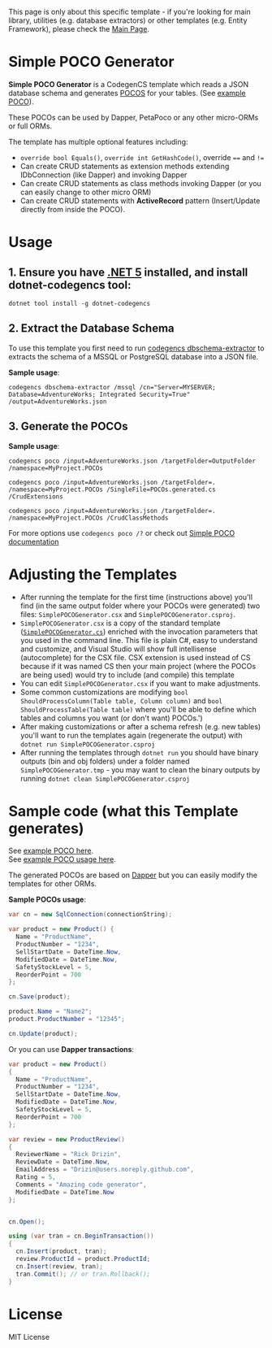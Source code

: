 This page is only about this specific template - if you're looking for main library, utilities (e.g. database extractors) or other templates (e.g. Entity Framework), please check the [Main Page](https://github.com/Drizin/CodegenCS/).

# Simple POCO Generator

**Simple POCO Generator** is a CodegenCS template which reads a JSON database schema and generates [POCOS](https://stackoverflow.com/a/250006/3606250) for your tables. (See [example POCO](https://github.com/Drizin/CodegenCS/blob/master/src/CodegenCS.DbSchema.Templates/SimplePOCOGenerator/SampleOutput/Product.cs)).

These POCOs can be used by Dapper, PetaPoco or any other micro-ORMs or full ORMs.

The template has multiple optional features including: 

* `override bool Equals()`, `override int GetHashCode()`, override `==` and `!=`
* Can create CRUD statements as extension methods extending IDbConnection (like Dapper) and invoking Dapper
* Can create CRUD statements as class methods invoking Dapper (or you can easily change to other micro ORM)
* Can create CRUD statements with **ActiveRecord** pattern (Insert/Update directly from inside the POCO).

# Usage

## 1. Ensure you have [.NET 5](https://dotnet.microsoft.com/download/dotnet/5.0) installed, and install **dotnet-codegencs tool**:

```dotnet tool install -g dotnet-codegencs```

## 2. Extract the Database Schema

To use this template you first need to run [codegencs dbschema-extractor](https://github.com/Drizin/CodegenCS#dotnet-codegencs-dbschema-extractor) to extracts the schema of a MSSQL or PostgreSQL database into a JSON file.

**Sample usage**:

```codegencs dbschema-extractor /mssql /cn="Server=MYSERVER; Database=AdventureWorks; Integrated Security=True" /output=AdventureWorks.json```

## 3. Generate the POCOs

**Sample usage**:

```codegencs poco /input=AdventureWorks.json /targetFolder=OutputFolder /namespace=MyProject.POCOs```

```codegencs poco /input=AdventureWorks.json /targetFolder=. /namespace=MyProject.POCOs /SingleFile=POCOs.generated.cs /CrudExtensions```

```codegencs poco /input=AdventureWorks.json /targetFolder=. /namespace=MyProject.POCOs /CrudClassMethods```

For more options use ```codegencs poco /?``` or check out [Simple POCO documentation](https://github.com/Drizin/CodegenCS/tree/master/src/CodegenCS.DbSchema.Templates/SimplePOCOGenerator)

# Adjusting the Templates

- After running the template for the first time (instructions above) you'll find (in the same output folder where your POCOs were generated) two files: `SimplePOCOGenerator.csx` and `SimplePOCOGenerator.csproj`.
- `SimplePOCOGenerator.csx` is a copy of the standard template ([`SimplePOCOGenerator.cs`](https://github.com/Drizin/CodegenCS/blob/master/src/CodegenCS.DbSchema.Templates/SimplePOCOGenerator/SimplePOCOGenerator.cs)) enriched with the invocation parameters that you used in the command line.
  This file is plain C#, easy to understand and customize, and Visual Studio will show full intellisense (autocomplete) for the CSX file.
  CSX extension is used instead of CS because if it was named CS then your main project (where the POCOs are being used) would try to include (and compile) this template
- You can edit `SimplePOCOGenerator.csx` if you want to make adjustments. 
- Some common customizations are modifying `bool ShouldProcessColumn(Table table, Column column)` and `bool ShouldProcessTable(Table table)` where you'll be able to define which tables and columns you want (or don't want) POCOs.')
- After making customizations or after a schema refresh (e.g. new tables) you'll want to run the templates again (regenerate the output) with `dotnet run SimplePOCOGenerator.csproj`
- After running the templates through `dotnet run` you should have binary outputs (bin and obj folders) under a folder named `SimplePOCOGenerator.tmp` - you may want to clean the binary outputs by running `dotnet clean SimplePOCOGenerator.csproj`

# Sample code (what this Template generates)

See [example POCO here](https://github.com/Drizin/CodegenCS/blob/master/src/CodegenCS.DbSchema.Templates/SimplePOCOGenerator/SampleOutput/Product.cs).  
See [example POCO usage here](https://github.com/Drizin/CodegenCS/blob/master/src/CodegenCS.Tests/POCOTests/POCOTests.cs).

The generated POCOs are based on [Dapper](https://github.com/DapperLib/Dapper) but you can easily modify the templates for other ORMs.

**Sample POCOs usage**:

```cs
var cn = new SqlConnection(connectionString);

var product = new Product() { 
  Name = "ProductName", 
  ProductNumber = "1234", 
  SellStartDate = DateTime.Now, 
  ModifiedDate = DateTime.Now, 
  SafetyStockLevel = 5, 
  ReorderPoint = 700 
};

cn.Save(product);

product.Name = "Name2";
product.ProductNumber = "12345";

cn.Update(product);
```

Or you can use **Dapper transactions**:

```cs
var product = new Product()
{
  Name = "ProductName",
  ProductNumber = "1234",
  SellStartDate = DateTime.Now,
  ModifiedDate = DateTime.Now,
  SafetyStockLevel = 5,
  ReorderPoint = 700
};

var review = new ProductReview()
{
  ReviewerName = "Rick Drizin",
  ReviewDate = DateTime.Now,
  EmailAddress = "Drizin@users.noreply.github.com",
  Rating = 5,
  Comments = "Amazing code generator",
  ModifiedDate = DateTime.Now
};


cn.Open();

using (var tran = cn.BeginTransaction())
{
  cn.Insert(product, tran);
  review.ProductId = product.ProductId;
  cn.Insert(review, tran);
  tran.Commit(); // or tran.Rollback();
}
```


# License
MIT License
